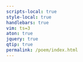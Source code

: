 ```yaml
---
scripts-local: true
style-local: true
handlebars: true
vim: ts=3
aton: true
jquery: true
qtip: true
permalink: /poem/index.html
---
```


<div style="color:white; height:800px"></div>


